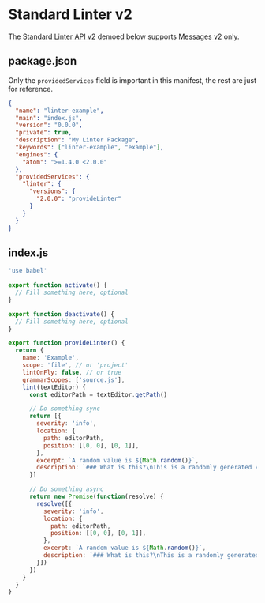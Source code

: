 # Standard Linter v2

The [Standard Linter API v2](../types/standard-linter-v2.md) demoed below supports [Messages v2](../types/linter-message-v2.md) only.

## package.json

Only the `providedServices` field is important in this manifest, the rest are just for reference.

```json
{
  "name": "linter-example",
  "main": "index.js",
  "version": "0.0.0",
  "private": true,
  "description": "My Linter Package",
  "keywords": ["linter-example", "example"],
  "engines": {
    "atom": ">=1.4.0 <2.0.0"
  },
  "providedServices": {
    "linter": {
      "versions": {
        "2.0.0": "provideLinter"
      }
    }
  }
}
```

## index.js

```js
'use babel'

export function activate() {
  // Fill something here, optional
}

export function deactivate() {
  // Fill something here, optional
}

export function provideLinter() {
  return {
    name: 'Example',
    scope: 'file', // or 'project'
    lintOnFly: false, // or true
    grammarScopes: ['source.js'],
    lint(textEditor) {
      const editorPath = textEditor.getPath()

      // Do something sync
      return [{
        severity: 'info',
        location: {
          path: editorPath,
          position: [[0, 0], [0, 1]],
        },
        excerpt: `A random value is ${Math.random()}`,
        description: `### What is this?\nThis is a randomly generated value`
      }]

      // Do something async
      return new Promise(function(resolve) {
        resolve([{
          severity: 'info',
          location: {
            path: editorPath,
            position: [[0, 0], [0, 1]],
          },
          excerpt: `A random value is ${Math.random()}`,
          description: `### What is this?\nThis is a randomly generated value`
        }])
      })
    }
  }
}
```
